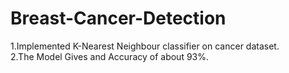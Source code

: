 # Breast-Cancer-Detection

1.Implemented K-Nearest Neighbour classifier on cancer dataset.<br/>
2.The Model Gives and Accuracy of about 93%.
